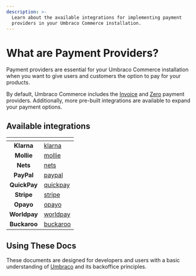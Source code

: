 ```yaml
---
description: >-
  Learn about the available integrations for implementing payment
  providers in your Umbraco Commerce installation.
---
```


# What are Payment Providers?

Payment providers are essential for your Umbraco Commerce installation when you want to give users and customers the option to pay for your products.

By default, Umbraco Commerce includes the [Invoice](invoicing/) and [Zero](zero/) payment providers. Additionally, more pre-built integrations are available to expand your payment options.

## Available integrations

<table data-view="cards"><thead><tr><th align="center"></th><th data-hidden data-card-target data-type="content-ref"></th></tr></thead><tbody><tr><td align="center"><strong>Klarna</strong></td><td><a href="klarna/">klarna</a></td></tr><tr><td align="center"><strong>Mollie</strong></td><td><a href="mollie/">mollie</a></td></tr><tr><td align="center"><strong>Nets</strong></td><td><a href="nets/">nets</a></td></tr><tr><td align="center"><strong>PayPal</strong></td><td><a href="paypal/">paypal</a></td></tr><tr><td align="center"><strong>QuickPay</strong></td><td><a href="quickpay/">quickpay</a></td></tr><tr><td align="center"><strong>Stripe</strong></td><td><a href="stripe/">stripe</a></td></tr><tr><td align="center"><strong>Opayo</strong></td><td><a href="opayo/">opayo</a></td></tr><tr><td align="center"><strong>Worldpay</strong></td><td><a href="worldpay/">worldpay</a></td></tr><tr><td align="center"><strong>Buckaroo</strong></td><td><a href="buckaroo/">buckaroo</a></td></tr></tbody></table>

## Using These Docs

These documents are designed for developers and users with a basic understanding of [Umbraco](https://umbraco.com) and its backoffice principles.
